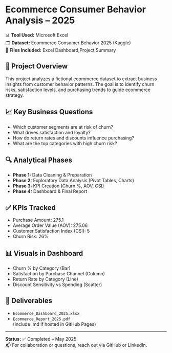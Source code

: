 # Ecommerce Consumer Behavior Analysis – 2025

📊 **Tool Used:** Microsoft Excel   
🗂️ **Dataset:** Ecommerce Consumer Behavior 2025 (Kaggle)  
📁 **Files Included:** Excel Dashboard,Project Summary

## 📌 Project Overview
This project analyzes a fictional ecommerce dataset to extract business insights from customer behavior patterns. The goal is to identify churn risks, satisfaction levels, and purchasing trends to guide ecommerce strategy.

## 📈 Key Business Questions
- Which customer segments are at risk of churn?
- What drives satisfaction and loyalty?
- How do return rates and discounts influence purchasing?
- What are the top categories with high churn risk?

## 🔍 Analytical Phases
- **Phase 1:** Data Cleaning & Preparation
- **Phase 2:** Exploratory Data Analysis (Pivot Tables, Charts)
- **Phase 3:** KPI Creation (Churn %, AOV, CSI)
- **Phase 4:** Dashboard & Final Report

## ✅ KPIs Tracked
- Purchase Amount: 275.1  
- Average Order Value (AOV): 275.06  
- Customer Satisfaction Index (CSI): 5  
- Churn Risk: 26%

## 📊 Visuals in Dashboard
- Churn % by Category (Bar)
- Satisfaction by Purchase Channel (Column)
- Return Rate by Category (Line)
- Discount Sensitivity vs Spending (Scatter)

## 📎 Deliverables
- `Ecommerce_Dashboard_2025.xlsx`
- `Ecommerce_Report_2025.pdf`  
(Include .md if hosted in GitHub Pages)

---

**Status:** ✅ Completed – May 2025  
📬 For collaboration or questions, reach out via GitHub or LinkedIn.
